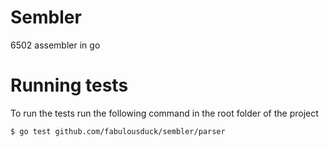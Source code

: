 # Sembler
6502 assembler in go


# Running tests

To run the tests run the following command in the root folder of the project
```bash
$ go test github.com/fabulousduck/sembler/parser
```
